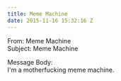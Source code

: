 ```yaml
---
title: Meme Machine
date: 2015-11-16 15:32:16 Z
---
```


From: Meme Machine  
Subject: Meme Machine  

Message Body:  
I'm a motherfucking meme machine.

